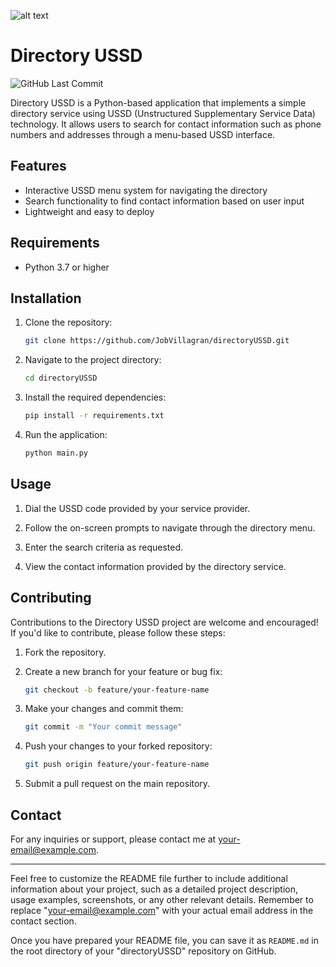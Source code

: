 ![alt text](https://i.ibb.co/ydmh8bk/Screenshot-2023-06-22-at-7-41-47-PM.png)


# Directory USSD

![GitHub Last Commit](https://img.shields.io/github/last-commit/JobVillagran/directoryUSSD)

Directory USSD is a Python-based application that implements a simple directory service using USSD (Unstructured Supplementary Service Data) technology. It allows users to search for contact information such as phone numbers and addresses through a menu-based USSD interface.

## Features

- Interactive USSD menu system for navigating the directory
- Search functionality to find contact information based on user input
- Lightweight and easy to deploy

## Requirements

- Python 3.7 or higher

## Installation

1. Clone the repository:

   ```bash
   git clone https://github.com/JobVillagran/directoryUSSD.git
   ```

2. Navigate to the project directory:

   ```bash
   cd directoryUSSD
   ```

3. Install the required dependencies:

   ```bash
   pip install -r requirements.txt
   ```

4. Run the application:

   ```bash
   python main.py
   ```

## Usage

1. Dial the USSD code provided by your service provider.

2. Follow the on-screen prompts to navigate through the directory menu.

3. Enter the search criteria as requested.

4. View the contact information provided by the directory service.

## Contributing

Contributions to the Directory USSD project are welcome and encouraged! If you'd like to contribute, please follow these steps:

1. Fork the repository.

2. Create a new branch for your feature or bug fix:

   ```bash
   git checkout -b feature/your-feature-name
   ```

3. Make your changes and commit them:

   ```bash
   git commit -m "Your commit message"
   ```

4. Push your changes to your forked repository:

   ```bash
   git push origin feature/your-feature-name
   ```

5. Submit a pull request on the main repository.

## Contact

For any inquiries or support, please contact me at [your-email@example.com](mailto:your-email@example.com).

---

Feel free to customize the README file further to include additional information about your project, such as a detailed project description, usage examples, screenshots, or any other relevant details. Remember to replace "your-email@example.com" with your actual email address in the contact section.

Once you have prepared your README file, you can save it as `README.md` in the root directory of your "directoryUSSD" repository on GitHub.
